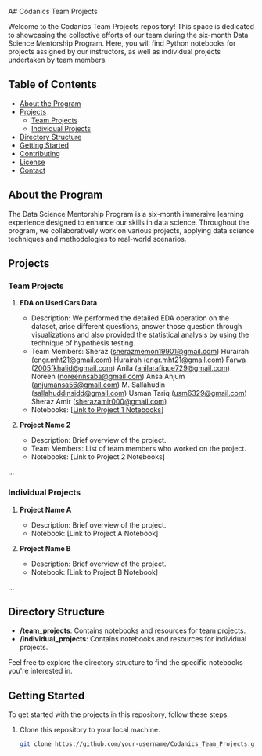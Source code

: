 A# Codanics Team Projects

Welcome to the Codanics Team Projects repository! 
This space is dedicated to showcasing the collective efforts of our team during the six-month Data Science Mentorship Program. 
Here, you will find Python notebooks for projects assigned by our instructors, as well as individual projects undertaken by team members.

## Table of Contents
- [About the Program](#about-the-program)
- [Projects](#projects)
  - [Team Projects](#team-projects)
  - [Individual Projects](#individual-projects)
- [Directory Structure](#directory-structure)
- [Getting Started](#getting-started)
- [Contributing](#contributing)
- [License](#license)
- [Contact](#contact)

## About the Program

The Data Science Mentorship Program is a six-month immersive learning experience designed to enhance our skills in data science. 
Throughout the program, we collaboratively work on various projects, applying data science techniques and methodologies to real-world scenarios.

## Projects

### Team Projects

1. **EDA on Used Cars Data**
   - Description: We performed the detailed EDA operation on the dataset, arise different questions, answer those question through visualizations and also provided the statistical analysis by using the technique of hypothesis testing.
   - Team Members: Sheraz (sherazmemon19901@gmail.com)
                   Hurairah (engr.mht21@gmail.com)
                   Hurairah (engr.mht21@gmail.com)
                   Farwa (2005fkhalid@gmail.com)
                   Anila (anilarafique729@gmail.com)
                   Noreen (noreennsaba@gmail.com)
                   Ansa Anjum (anjumansa56@gmail.com)
                   M. Sallahudin (sallahuddinsidd@gmail.com)
                   Usman Tariq (usm6329@gmail.com)
                   Sheraz Amir (sherazamir000@gmail.com) 
   - Notebooks: [[Link to Project 1 Notebooks](https://github.com/USM811/Codanics_Team_Projects/blob/55e12fe21a71c498ac657cf21874f05bec61157f/Used_Cars_Data_Analysis/used_cars_EDA_Codanics_Team_01.ipynb)]

2. **Project Name 2**
   - Description: Brief overview of the project.
   - Team Members: List of team members who worked on the project.
   - Notebooks: [Link to Project 2 Notebooks]

...

### Individual Projects

1. **Project Name A**
   - Description: Brief overview of the project.
   - Notebook: [Link to Project A Notebook]

2. **Project Name B**
   - Description: Brief overview of the project.
   - Notebook: [Link to Project B Notebook]

...

## Directory Structure

- **/team_projects**: Contains notebooks and resources for team projects.
- **/individual_projects**: Contains notebooks and resources for individual projects.

Feel free to explore the directory structure to find the specific notebooks you're interested in.

## Getting Started

To get started with the projects in this repository, follow these steps:

1. Clone this repository to your local machine.
   ```bash
   git clone https://github.com/your-username/Codanics_Team_Projects.git
